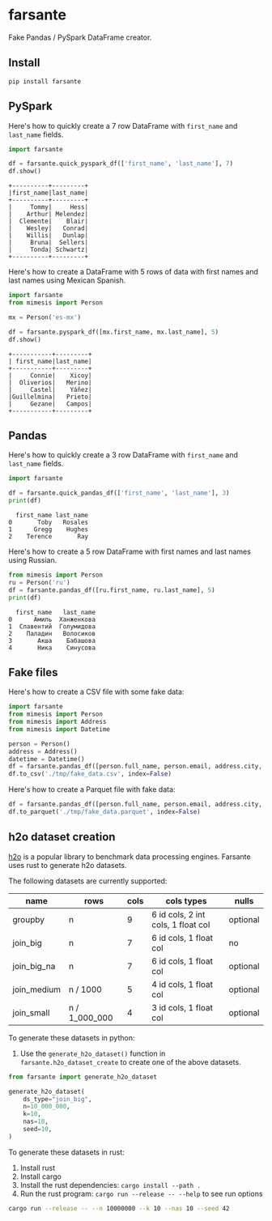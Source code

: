 # farsante

Fake Pandas / PySpark DataFrame creator.

## Install

`pip install farsante`

## PySpark

Here's how to quickly create a 7 row DataFrame with `first_name` and `last_name` fields.

```python
import farsante

df = farsante.quick_pyspark_df(['first_name', 'last_name'], 7)
df.show()
```

```
+----------+---------+
|first_name|last_name|
+----------+---------+
|     Tommy|     Hess|
|    Arthur| Melendez|
|  Clemente|    Blair|
|    Wesley|   Conrad|
|    Willis|   Dunlap|
|     Bruna|  Sellers|
|     Tonda| Schwartz|
+----------+---------+
```

Here's how to create a DataFrame with 5 rows of data with first names and last names using Mexican Spanish.

```python
import farsante
from mimesis import Person

mx = Person('es-mx')

df = farsante.pyspark_df([mx.first_name, mx.last_name], 5)
df.show()
```

```
+-----------+---------+
| first_name|last_name|
+-----------+---------+
|     Connie|    Xicoy|
|  Oliverios|   Merino|
|     Castel|    Yáñez|
|Guillelmina|   Prieto|
|     Gezane|   Campos|
+-----------+---------+
```

## Pandas

Here's how to quickly create a 3 row DataFrame with `first_name` and `last_name` fields.

```python
import farsante

df = farsante.quick_pandas_df(['first_name', 'last_name'], 3)
print(df)
```

```
  first_name last_name
0       Toby   Rosales
1      Gregg    Hughes
2    Terence       Ray
```

Here's how to create a 5 row DataFrame with first names and last names using Russian.

```python
from mimesis import Person
ru = Person('ru')
df = farsante.pandas_df([ru.first_name, ru.last_name], 5)
print(df)
```

```
  first_name   last_name
0      Амиль  Ханженкова
1  Славентий  Голумидова
2    Паладин   Волосиков
3       Акша    Бабашова
4       Ника    Синусова
```

## Fake files

Here's how to create a CSV file with some fake data:

```python
import farsante
from mimesis import Person
from mimesis import Address
from mimesis import Datetime

person = Person()
address = Address()
datetime = Datetime()
df = farsante.pandas_df([person.full_name, person.email, address.city, address.state, datetime.datetime], 3)
df.to_csv('./tmp/fake_data.csv', index=False)
```

Here's how to create a Parquet file with fake data:

```python
df = farsante.pandas_df([person.full_name, person.email, address.city, address.state, datetime.datetime], 3)
df.to_parquet('./tmp/fake_data.parquet', index=False)
```

## h2o dataset creation

[h2o](https://github.com/h2oai/db-benchmark/) is a popular library to benchmark data processing engines. Farsante uses rust to generate h2o datasets.

The following datasets are currently supported:

|name | rows | cols | cols types | nulls |
|-----|------|------|------------|-------|
| groupby | n | 9 | 6 id cols, 2 int cols, 1 float col | optional |
| join_big | n | 7 | 6 id cols, 1 float col | no |
| join_big_na | n | 7 | 6 id cols, 1 float col | optional |
| join_medium | n / 1000| 5 | 4 id cols, 1 float col | optional |
| join_small | n / 1_000_000 | 4 | 3 id cols, 1 float col | optional |

To generate these datasets in python:

1. Use the `generate_h2o_dataset()` function in `farsante.h2o_dataset_create` to create one of the above datasets.

```python
from farsante import generate_h2o_dataset

generate_h2o_dataset(
    ds_type="join_big",
    n=10_000_000,
    k=10,
    nas=10,
    seed=10,
)
```

To generate these datasets in rust:

1. Install rust
2. Install cargo
3. Install the rust dependencies: `cargo install --path .`
4. Run the rust program: `cargo run --release -- --help` to see run options


```bash
cargo run --release -- --n 10000000 --k 10 --nas 10 --seed 42
```
